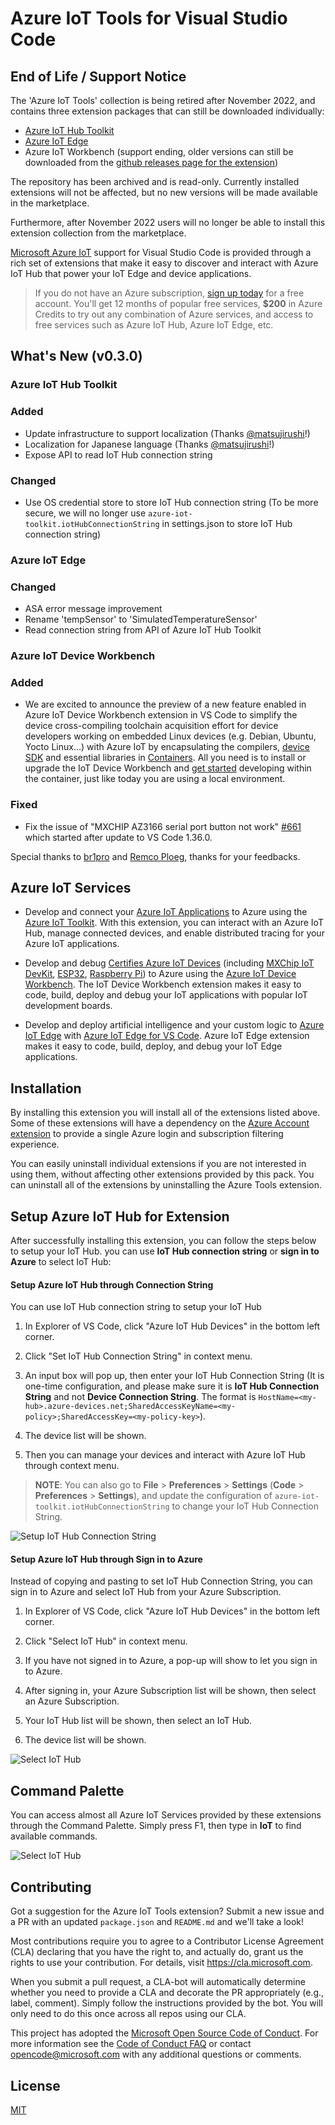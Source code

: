 # Azure IoT Tools for Visual Studio Code

## **End of Life / Support Notice**
The 'Azure IoT Tools' collection is being retired after November 2022, and contains three extension packages that can still be downloaded individually:
* [Azure IoT Hub Toolkit](https://marketplace.visualstudio.com/items?itemName=vsciot-vscode.azure-iot-toolkit)
* [Azure IoT Edge](https://marketplace.visualstudio.com/items?itemName=vsciot-vscode.azure-iot-edge)
* Azure IoT Workbench (support ending, older versions can still be downloaded from the [github releases page for the extension](https://github.com/microsoft/vscode-iot-workbench/releases))

The repository has been archived and is read-only. Currently installed extensions will not be affected, but no new versions will be made available in the marketplace.

Furthermore, after November 2022 users will no longer be able to install this extension collection from the marketplace.

[Microsoft Azure IoT](https://azure.microsoft.com/en-us/overview/iot/
) support for Visual Studio Code is provided through a rich set of extensions that make it easy to discover and interact with Azure IoT Hub that power your IoT Edge and device applications.

> If you do not have an Azure subscription, [sign up today](https://azure.microsoft.com/en-us/free/?b=16.48) for a free account. You'll get 12 months of popular free services, **$200** in Azure Credits to try out any combination of Azure services, and access to free services such as Azure IoT Hub, Azure IoT Edge, etc.

## What's New (v0.3.0)
### Azure IoT Hub Toolkit
### Added
* Update infrastructure to support localization (Thanks [@matsujirushi](https://github.com/matsujirushi)!)
* Localization for Japanese language (Thanks [@matsujirushi](https://github.com/matsujirushi)!)
* Expose API to read IoT Hub connection string

### Changed
* Use OS credential store to store IoT Hub connection string (To be more secure, we will no longer use `azure-iot-toolkit.iotHubConnectionString` in settings.json to store IoT Hub connection string)

### Azure IoT Edge
### Changed
* ASA error message improvement
* Rename 'tempSensor' to 'SimulatedTemperatureSensor'
* Read connection string from API of Azure IoT Hub Toolkit

### Azure IoT Device Workbench
### Added
- We are excited to announce the preview of a new feature enabled in Azure IoT Device Workbench extension in VS Code to simplify the device cross-compiling toolchain acquisition effort for device developers working on embedded Linux devices (e.g. Debian, Ubuntu, Yocto Linux…) with Azure IoT by encapsulating the compilers, [device SDK](https://github.com/Azure/azure-iot-sdk-c) and essential libraries in [Containers](https://www.docker.com/resources/what-container). All you need is to install or upgrade the IoT Device Workbench and [get started](https://github.com/microsoft/vscode-iot-workbench/tree/containerized-toolchain-readme) developing within the container, just like today you are using a local environment.

### Fixed
- Fix the issue of "MXCHIP AZ3166 serial port button not work" [#661](https://github.com/microsoft/vscode-iot-workbench/issues/661) which started after update to VS Code 1.36.0.

Special thanks to [br1pro](https://github.com/br1pro) and [Remco Ploeg](https://github.com/rploeg), thanks for your feedbacks.

## Azure IoT Services
- Develop and connect your [Azure IoT Applications](https://azure.microsoft.com/en-us/overview/iot/) to Azure using the [Azure IoT Toolkit](https://marketplace.visualstudio.com/items?itemName=vsciot-vscode.azure-iot-toolkit). With this extension, you can interact with an Azure IoT Hub, manage connected devices, and enable distributed tracing for your Azure IoT applications.

- Develop and debug [Certifies Azure IoT Devices](https://catalog.azureiotsolutions.com/alldevices) (including [MXChip IoT DevKit](http://www.mxchip.com/az3166), [ESP32](https://catalog.azureiotsolutions.com/details?title=ESP32_DevKitC&source=all-devices-page), [Raspberry Pi](https://www.adafruit.com/category/288)) to Azure using the [Azure IoT Device Workbench](https://marketplace.visualstudio.com/items?itemName=vsciot-vscode.vscode-iot-workbench). The IoT Device Workbench extension makes it easy to code, build, deploy and debug your IoT applications with popular IoT development boards.

- Develop and deploy artificial intelligence and your custom logic to [Azure IoT Edge](https://azure.microsoft.com/en-us/services/iot-edge/) with [Azure IoT Edge for VS Code](https://marketplace.visualstudio.com/items?itemName=vsciot-vscode.azure-iot-edge). Azure IoT Edge extension makes it easy to code, build, deploy, and debug your IoT Edge applications.

## Installation
By installing this extension you will install all of the extensions listed above. Some of these extensions will have a dependency on the [Azure Account extension](https://marketplace.visualstudio.com/items?itemName=ms-vscode.azure-account) to provide a single Azure login and subscription filtering experience.

You can easily uninstall individual extensions if you are not interested in using them, without affecting other extensions provided by this pack. You can uninstall all of the extensions by uninstalling the Azure Tools extension.

## Setup Azure IoT Hub for Extension
After successfully installing this extension, you can follow the steps below to setup your IoT Hub. you can use **IoT Hub connection string** or **sign in to Azure** to select IoT Hub:

#### Setup Azure IoT Hub through Connection String
You can use IoT Hub connection string to setup your IoT Hub

1. In Explorer of VS Code, click "Azure IoT Hub Devices" in the bottom left corner.

2. Click "Set IoT Hub Connection String" in context menu.

3. An input box will pop up, then enter your IoT Hub Connection String (It is one-time configuration, and please make sure it is **IoT Hub Connection String** and not **Device Connection String**. The format is `HostName=<my-hub>.azure-devices.net;SharedAccessKeyName=<my-policy>;SharedAccessKey=<my-policy-key>`).

4. The device list will be shown.

5. Then you can manage your devices and interact with Azure IoT Hub through context menu.

> **NOTE**: You can also go to **File** > **Preferences** > **Settings** (**Code** > **Preferences** > **Settings**), and update the configuration of `azure-iot-toolkit.iotHubConnectionString` to change your IoT Hub Connection String.

![Setup IoT Hub Connection String](images/setup-iothub-connection-string.gif)

#### Setup Azure IoT Hub through Sign in to Azure

Instead of copying and pasting to set IoT Hub Connection String, you can sign in to Azure and select IoT Hub from your Azure Subscription.
1. In Explorer of VS Code, click "Azure IoT Hub Devices" in the bottom left corner.

2. Click "Select IoT Hub" in context menu.

3. If you have not signed in to Azure, a pop-up will show to let you sign in to Azure.

4. After signing in, your Azure Subscription list will be shown, then select an Azure Subscription.

5. Your IoT Hub list will be shown, then select an IoT Hub.

6. The device list will be shown.

![Select IoT Hub](images/select-iothub.gif)

## Command Palette
You can access almost all Azure IoT Services provided by these extensions through the Command Palette. Simply press F1, then type in **IoT** to find available commands.

![Select IoT Hub](images/command-palette.png)


## Contributing 

Got a suggestion for the Azure IoT Tools extension? Submit a new issue and a PR with an updated `package.json` and `README.md` and we'll take a look! 

Most contributions require you to agree to a Contributor License Agreement (CLA) declaring that you have the right to, and actually do, grant us the rights to use your contribution. For details, visit https://cla.microsoft.com.

When you submit a pull request, a CLA-bot will automatically determine whether you need to provide a CLA and decorate the PR appropriately (e.g., label, comment). Simply follow the instructions provided by the bot. You will only need to do this once across all repos using our CLA.

This project has adopted the [Microsoft Open Source Code of Conduct](https://opensource.microsoft.com/codeofconduct/). For more information see the [Code of Conduct FAQ](https://opensource.microsoft.com/codeofconduct/faq/) or contact [opencode@microsoft.com](mailto:opencode@microsoft.com) with any additional questions or comments.

## License

[MIT](LICENSE)
